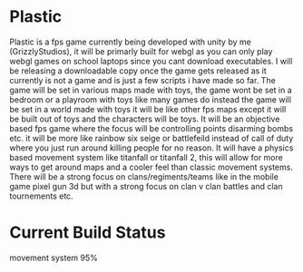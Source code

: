 # Plastic
Plastic is a fps game currently being developed with unity by me (GrizzlyStudios), it will be primarly built for webgl as you can only play webgl games on school laptops since you cant download executables.
I will be releasing a downloadable copy once the game gets released as it currently is not a game and is just a few scripts i have made so far.
The game will be set in various maps made with toys, the game wont be set in a bedroom or a playroom with toys like many games do instead the game will be set in a world made with toys it will be like other fps maps except it will be built out of toys and the characters will be toys. It will be an objective based fps game where the focus will be controlling points disarming bombs etc. it will be more like rainbow six seige or battlefeild instead of call of duty where you just run around killing people for no reason.
It will have a physics based movement system like titanfall or titanfall 2, this will allow for more ways to get around maps and a cooler feel than classic movement systems.
There will be a strong focus on clans/regiments/teams like in the mobile game pixel gun 3d but with a strong focus on clan v clan battles and clan tournements etc.


# Current Build Status
movement system 95%
